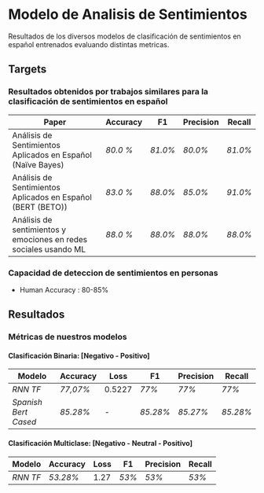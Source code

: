 # Modelo de Analisis de Sentimientos
Resultados de los diversos modelos de clasificación de sentimientos en español entrenados evaluando distintas metricas.

## Targets 
### Resultados obtenidos por trabajos similares para la clasificación de sentimientos en español
Paper | Accuracy  |   F1  |   Precision  |   Recall
------ |  -------------|  ------|  ------|  ------
 Análisis de Sentimientos Aplicados en Español (Naïve Bayes)| _80.0 %_  | _81.0%_ |   _80.0%_ | _81.0%_
 Análisis de Sentimientos Aplicados en Español (BERT (BETO))| _83.0 %_  | _88.0%_ |   _85.0%_ | _91.0%_
 Análisis de sentimientos y emociones en redes sociales usando ML| _88.0 %_  | _88.0%_ |   _88.0%_ | _88.0%_
### Capacidad de deteccion de sentimientos en personas
* Human Accuracy :  80-85%

## Resultados
### Métricas de nuestros modelos

#### Clasificación Binaria: [Negativo - Positivo]
Modelo |   Accuracy  |   Loss  |   F1  |   Precision  |   Recall
------ |  -------------|  ------|  ------|  ------|  ------
_RNN TF_ | _77,07%_ | 0.5227 | _77%_ |   _77%_ | _77%_
_Spanish Bert Cased_ | _85.28%_ | - | _85.28%_ |   _85.27%_ | _85.28%_

#### Clasificación Multiclase: [Negativo - Neutral - Positivo]
Modelo |   Accuracy  |   Loss  |   F1  |   Precision  |   Recall |  
------ |  -------------|  ------|  ------|  ------|  ------ 
_RNN TF_ | _53.28%_ |  1.27 | _53%_| _53%_ | _53%_ 
